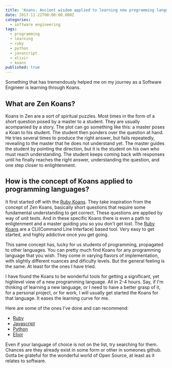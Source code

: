 ```yaml
---
title: 'Koans: Ancient wisdom applied to learning new programming languages'
date: 2017-11-22T00:00:00.000Z
categories:
  - software engineering
tags:
  - programming
  - learning
  - ruby
  - python
  - javascript
  - elixir
  - koans
published: true
---
```

Something that has tremendously helped me on my journey as a Software Engineer is learning through Koans. 

## What are Zen Koans?

Koans in Zen are a sort of spiritual puzzles. Most times in the form of a short question posed by a master to a student. They are usually acompanied by a story. The plot can go something like this: a master poses a Koan to his student. The student then ponders over the question at hand. He tries several times to produce the right answer, but fails repeatedly, revealing to the master that he does not understand yet. The master guides the student by pointing the direction, but it is the student on his own who must reach understanding. The student keeps coming back with responses until he finally reaches the right answer, understanding the question, and one step closer to enlightenment. 


## How is the concept of Koans applied to programming languages?

It first started off with the [Ruby Koans][ruby]. They take inspiration from the concept of Zen Koans, basically short questions that require some fundamental understanding to get correct. These questions are applied by way of unit tests. And in these specific Koans there is even a path to enligtenment and a master guiding you so you don't get lost. The [Ruby Koans][ruby] are a CLI(Command Line Interface) based tool. Very easy to get started, and highly addictive once you get going. 

This same concept has, lucky for us students of programming, propagated to other languages. You can pretty much find Koans for any programming language that you wish. They come in varying flavors of implementation, with slightly different nuances and dificulty levels. But the general feeling is the same. At least for the ones I have tried.

I have found the Koans to be wonderful tools for getting a significant, yet highlevel view of a new programming language. All in 2-4 hours. Say, if I'm thinking of learning a new language, or I need to have a better grasp of it, for a personal project, or for work, I will usually get started the Koans for that language. It eases the learning curve for me. 

Here are some of the ones I've done and can recommend:
- [Ruby][ruby]
- [Javascript][javascript]
- [Python][python]
- [Elixir][elixir]

Even if your language of choice is not on the list, try searching for them. Chances are they already exist in some form or other in someones github. Gotta be grateful for the wonderful world of Open Source, at least as it relates to software. 





[ruby]: http://rubykoans.com/
[javascript]: https://github.com/mrdavidlaing/javascript-koans
[python]: https://github.com/gregmalcolm/python_koans
[elixir]: https://github.com/elixirkoans/elixir-koans
